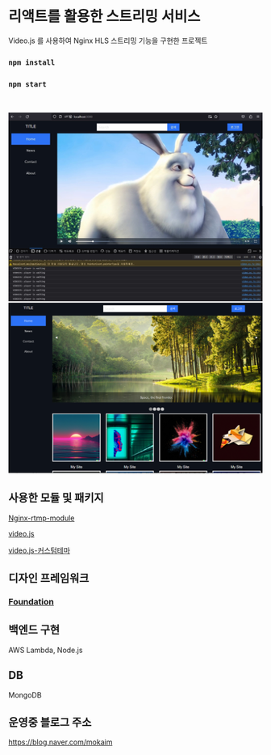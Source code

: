 # 리액트를 활용한 스트리밍 서비스

Video.js 를 사용하여 Nginx HLS 스트리밍 기능을 구현한 프로젝트

### `npm install`

### `npm start`

<br>


![img](/public/preview.jpg)
![img](/public/test/preview_02.png)

## 사용한 모듈 및 패키지

[Nginx-rtmp-module](https://github.com/arut/nginx-rtmp-module)

[video.js](https://github.com/videojs/video.js.git)

[video.js-커스텀테마](https://github.com/videojs/themes)

## 디자인 프레임워크

### [Foundation](https://get.foundation/)


## 백엔드 구현

AWS Lambda, Node.js

## DB 

MongoDB


## 운영중 블로그 주소

https://blog.naver.com/mokaim

